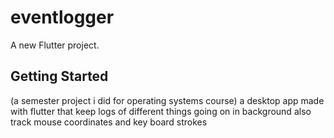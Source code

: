 # eventlogger

A new Flutter project.

## Getting Started
(a semester project i did for operating systems course)
a desktop app made with flutter that keep logs of different things going on in background also track mouse coordinates and key board strokes
